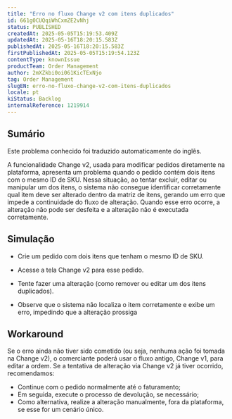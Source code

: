 ```yaml
---
title: "Erro no fluxo Change v2 com itens duplicados"
id: 661g0CUQqiWhCxmZE2vNhj
status: PUBLISHED
createdAt: 2025-05-05T15:19:53.409Z
updatedAt: 2025-05-16T18:20:15.583Z
publishedAt: 2025-05-16T18:20:15.583Z
firstPublishedAt: 2025-05-05T15:19:54.123Z
contentType: knownIssue
productTeam: Order Management
author: 2mXZkbi0oi061KicTExNjo
tag: Order Management
slugEN: erro-no-fluxo-change-v2-com-itens-duplicados
locale: pt
kiStatus: Backlog
internalReference: 1219914
---
```


## Sumário

<div class="alert alert-info">
  <p>Este problema conhecido foi traduzido automaticamente do inglês.</p>
</div>


A funcionalidade Change v2, usada para modificar pedidos diretamente na plataforma, apresenta um problema quando o pedido contém dois itens com o mesmo ID de SKU. Nessa situação, ao tentar excluir, editar ou manipular um dos itens, o sistema não consegue identificar corretamente qual item deve ser alterado dentro da matriz de itens, gerando um erro que impede a continuidade do fluxo de alteração.
Quando esse erro ocorre, a alteração não pode ser desfeita e a alteração não é executada corretamente.

## Simulação



- Crie um pedido com dois itens que tenham o mesmo ID de SKU.

- Acesse a tela Change v2 para esse pedido.

- Tente fazer uma alteração (como remover ou editar um dos itens duplicados).

- Observe que o sistema não localiza o item corretamente e exibe um erro, impedindo que a alteração prossiga

## Workaround



Se o erro ainda não tiver sido cometido (ou seja, nenhuma ação foi tomada na Change v2), o comerciante poderá usar o fluxo antigo, Change v1, para editar a ordem.
Se a tentativa de alteração via Change v2 já tiver ocorrido, recomendamos:


- Continue com o pedido normalmente até o faturamento;
- Em seguida, execute o processo de devolução, se necessário;
- Como alternativa, realize a alteração manualmente, fora da plataforma, se esse for um cenário único.






